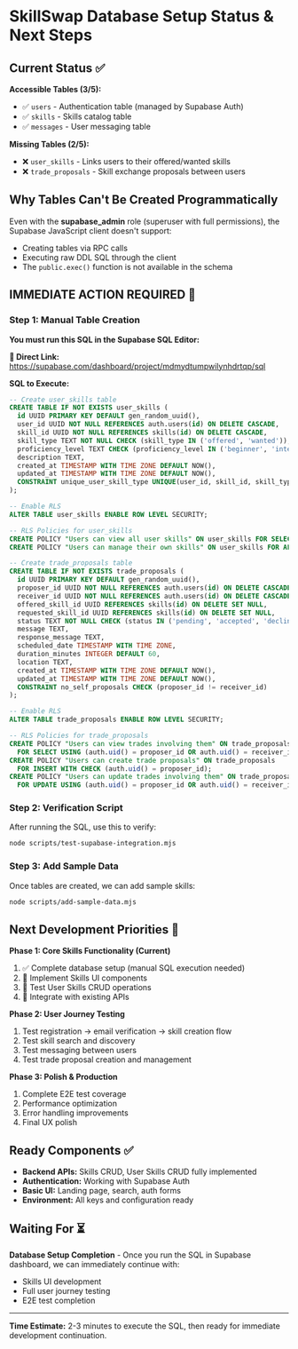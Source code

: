 # SkillSwap Database Setup Status & Next Steps

## Current Status ✅

**Accessible Tables (3/5):**

- ✅ `users` - Authentication table (managed by Supabase Auth)
- ✅ `skills` - Skills catalog table
- ✅ `messages` - User messaging table

**Missing Tables (2/5):**

- ❌ `user_skills` - Links users to their offered/wanted skills
- ❌ `trade_proposals` - Skill exchange proposals between users

## Why Tables Can't Be Created Programmatically

Even with the **supabase_admin** role (superuser with full permissions), the Supabase JavaScript client doesn't support:

- Creating tables via RPC calls
- Executing raw DDL SQL through the client
- The `public.exec()` function is not available in the schema

## IMMEDIATE ACTION REQUIRED 🚨

### Step 1: Manual Table Creation

**You must run this SQL in the Supabase SQL Editor:**

**🔗 Direct Link:** https://supabase.com/dashboard/project/mdmydtumpwilynhdrtqp/sql

**SQL to Execute:**

```sql
-- Create user_skills table
CREATE TABLE IF NOT EXISTS user_skills (
  id UUID PRIMARY KEY DEFAULT gen_random_uuid(),
  user_id UUID NOT NULL REFERENCES auth.users(id) ON DELETE CASCADE,
  skill_id UUID NOT NULL REFERENCES skills(id) ON DELETE CASCADE,
  skill_type TEXT NOT NULL CHECK (skill_type IN ('offered', 'wanted')),
  proficiency_level TEXT CHECK (proficiency_level IN ('beginner', 'intermediate', 'advanced', 'expert')) DEFAULT 'intermediate',
  description TEXT,
  created_at TIMESTAMP WITH TIME ZONE DEFAULT NOW(),
  updated_at TIMESTAMP WITH TIME ZONE DEFAULT NOW(),
  CONSTRAINT unique_user_skill_type UNIQUE(user_id, skill_id, skill_type)
);

-- Enable RLS
ALTER TABLE user_skills ENABLE ROW LEVEL SECURITY;

-- RLS Policies for user_skills
CREATE POLICY "Users can view all user skills" ON user_skills FOR SELECT USING (true);
CREATE POLICY "Users can manage their own skills" ON user_skills FOR ALL USING (auth.uid() = user_id);

-- Create trade_proposals table  
CREATE TABLE IF NOT EXISTS trade_proposals (
  id UUID PRIMARY KEY DEFAULT gen_random_uuid(),
  proposer_id UUID NOT NULL REFERENCES auth.users(id) ON DELETE CASCADE,
  receiver_id UUID NOT NULL REFERENCES auth.users(id) ON DELETE CASCADE,
  offered_skill_id UUID REFERENCES skills(id) ON DELETE SET NULL,
  requested_skill_id UUID REFERENCES skills(id) ON DELETE SET NULL,
  status TEXT NOT NULL CHECK (status IN ('pending', 'accepted', 'declined', 'completed', 'cancelled')) DEFAULT 'pending',
  message TEXT,
  response_message TEXT,
  scheduled_date TIMESTAMP WITH TIME ZONE,
  duration_minutes INTEGER DEFAULT 60,
  location TEXT,
  created_at TIMESTAMP WITH TIME ZONE DEFAULT NOW(),
  updated_at TIMESTAMP WITH TIME ZONE DEFAULT NOW(),
  CONSTRAINT no_self_proposals CHECK (proposer_id != receiver_id)
);

-- Enable RLS
ALTER TABLE trade_proposals ENABLE ROW LEVEL SECURITY;

-- RLS Policies for trade_proposals
CREATE POLICY "Users can view trades involving them" ON trade_proposals
  FOR SELECT USING (auth.uid() = proposer_id OR auth.uid() = receiver_id);
CREATE POLICY "Users can create trade proposals" ON trade_proposals
  FOR INSERT WITH CHECK (auth.uid() = proposer_id);
CREATE POLICY "Users can update trades involving them" ON trade_proposals
  FOR UPDATE USING (auth.uid() = proposer_id OR auth.uid() = receiver_id);
```

### Step 2: Verification Script

After running the SQL, use this to verify:

```bash
node scripts/test-supabase-integration.mjs
```

### Step 3: Add Sample Data

Once tables are created, we can add sample skills:

```bash
node scripts/add-sample-data.mjs
```

## Next Development Priorities 🎯

**Phase 1: Core Skills Functionality (Current)**

1. ✅ Complete database setup (manual SQL execution needed)
2. 🔄 Implement Skills UI components
3. 🔄 Test User Skills CRUD operations
4. 🔄 Integrate with existing APIs

**Phase 2: User Journey Testing**

1. Test registration → email verification → skill creation flow
2. Test skill search and discovery
3. Test messaging between users
4. Test trade proposal creation and management

**Phase 3: Polish & Production**

1. Complete E2E test coverage
2. Performance optimization
3. Error handling improvements
4. Final UX polish

## Ready Components ✅

- **Backend APIs:** Skills CRUD, User Skills CRUD fully implemented
- **Authentication:** Working with Supabase Auth
- **Basic UI:** Landing page, search, auth forms
- **Environment:** All keys and configuration ready

## Waiting For ⏳

**Database Setup Completion** - Once you run the SQL in Supabase dashboard, we can immediately continue with:

- Skills UI development
- Full user journey testing
- E2E test completion

---

**Time Estimate:** 2-3 minutes to execute the SQL, then ready for immediate development continuation.
